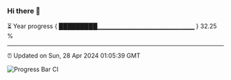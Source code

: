 ### Hi there 👋

⏳ Year progress { █████████▁▁▁▁▁▁▁▁▁▁▁▁▁▁▁▁▁▁▁▁▁ } 32.25 %

---

⏰ Updated on Sun, 28 Apr 2024 01:05:39 GMT

![Progress Bar CI](https://github.com/liununu/liununu/workflows/Progress%20Bar%20CI/badge.svg)
